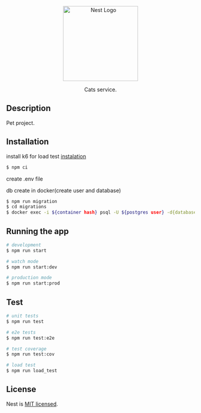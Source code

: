 <p align="center">
  <a href="http://nestjs.com/" target="blank"><img src="https://nestjs.com/img/logo-small.svg" width="200" alt="Nest Logo" /></a>
</p>

[circleci-image]: https://img.shields.io/circleci/build/github/nestjs/nest/master?token=abc123def456
[circleci-url]: https://circleci.com/gh/nestjs/nest

<p align="center">Cats service.</p>

## Description

Pet project.

## Installation

install k6 for load test [instalation](https://k6.io/docs/get-started/installation/)

```bash
$ npm ci
```

<p>create .env file</p>
<p>db create in docker(create user and database)</p>

```bash
$ npm run migration
$ cd migrations
$ docker exec -i ${container hash} psql -U ${postgres user} -d{database} < data.sql
```

## Running the app

```bash
# development
$ npm run start

# watch mode
$ npm run start:dev

# production mode
$ npm run start:prod
```

## Test

```bash
# unit tests
$ npm run test

# e2e tests
$ npm run test:e2e

# test coverage
$ npm run test:cov

# load test
$ npm run load_test
```

## License

Nest is [MIT licensed](LICENSE).

